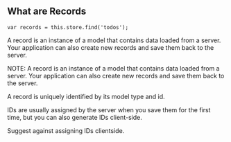 ##  What are Records

```
var records = this.store.find('todos');
```
A record is an instance of a model that contains data loaded from a server. Your application can also create new records and save them back to the server.

NOTE:
A record is an instance of a model that contains data loaded from a server. Your application can also create new records and save them back to the server.

A record is uniquely identified by its model type and id.

IDs are usually assigned by the server when you save them for the first time, but you can also generate IDs client-side.

Suggest against assigning IDs clientside.